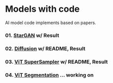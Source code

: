 # Models with code
AI model code implements based on papers.

### 01. [StarGAN](https://github.com/lim-sorry/modelswithcode/tree/main/stargan) w/ Result
### 02. [Diffusion](https://github.com/lim-sorry/modelswithcode/tree/main/diffusion) w/ README, Result
### 03. [ViT SuperSampler](https://github.com/lim-sorry/modelswithcode/tree/main/vit_supersampler) w/ README, Result
### 04. [ViT Segmentation]() ... working on